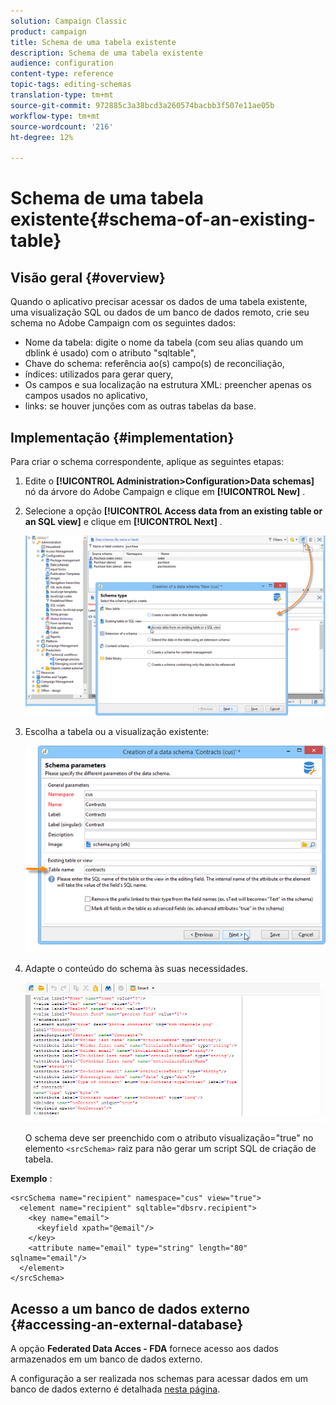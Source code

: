 ```yaml
---
solution: Campaign Classic
product: campaign
title: Schema de uma tabela existente
description: Schema de uma tabela existente
audience: configuration
content-type: reference
topic-tags: editing-schemas
translation-type: tm+mt
source-git-commit: 972885c3a38bcd3a260574bacbb3f507e11ae05b
workflow-type: tm+mt
source-wordcount: '216'
ht-degree: 12%

---
```



# Schema de uma tabela existente{#schema-of-an-existing-table}

## Visão geral {#overview}

Quando o aplicativo precisar acessar os dados de uma tabela existente, uma visualização SQL ou dados de um banco de dados remoto, crie seu schema no Adobe Campaign com os seguintes dados:

* Nome da tabela: digite o nome da tabela (com seu alias quando um dblink é usado) com o atributo &quot;sqltable&quot;,
* Chave do schema: referência ao(s) campo(s) de reconciliação,
* índices: utilizados para gerar query,
* Os campos e sua localização na estrutura XML: preencher apenas os campos usados no aplicativo,
* links: se houver junções com as outras tabelas da base.

## Implementação {#implementation}

Para criar o schema correspondente, aplique as seguintes etapas:

1. Edite o **[!UICONTROL Administration>Configuration>Data schemas]** nó da árvore do Adobe Campaign e clique em **[!UICONTROL New]** .
1. Selecione a opção **[!UICONTROL Access data from an existing table or an SQL view]** e clique em **[!UICONTROL Next]** .

   ![](assets/s_ncs_configuration_extand_a_schema.png)

1. Escolha a tabela ou a visualização existente:

   ![](assets/s_ncs_configuration_select_table.png)

1. Adapte o conteúdo do schema às suas necessidades.

   ![](assets/s_ncs_configuration_view_create_schema.png)

   O schema deve ser preenchido com o atributo visualização=&quot;true&quot; no elemento `<srcSchema>` raiz para não gerar um script SQL de criação de tabela.

**Exemplo** :

```
<srcSchema name="recipient" namespace="cus" view="true">
  <element name="recipient" sqltable="dbsrv.recipient">
    <key name="email">
      <keyfield xpath="@email"/>
    </key>   
    <attribute name="email" type="string" length="80" sqlname="email"/>
  </element>
</srcSchema>
```

## Acesso a um banco de dados externo {#accessing-an-external-database}

A opção **Federated Data Acces - FDA** fornece acesso aos dados armazenados em um banco de dados externo.

A configuração a ser realizada nos schemas para acessar dados em um banco de dados externo é detalhada [nesta página](../../installation/using/creating-data-schema.md).
